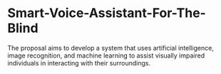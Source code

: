 # Smart-Voice-Assistant-For-The-Blind
The proposal aims to develop a system that uses artificial intelligence, image recognition, and machine learning to assist visually impaired individuals in interacting with their surroundings. 
